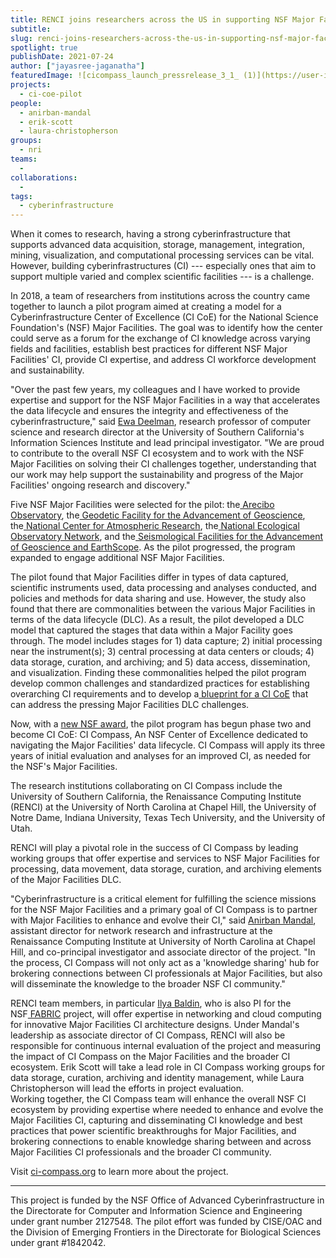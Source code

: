 ```yaml
---
title: RENCI joins researchers across the US in supporting NSF Major Facilities with data lifecycle management efforts through new NSF-funded Center of Excellence
subtitle: 
slug: renci-joins-researchers-across-the-us-in-supporting-nsf-major-facilities-with-data-lifecycle-management-efforts-through-new-nsf-funded-center-of-excellence
spotlight: true
publishDate: 2021-07-24
author: ["jayasree-jaganatha"]
featuredImage: ![cicompass_launch_pressrelease_3_1_ (1)](https://user-images.githubusercontent.com/68300939/157327350-3f835e4c-f245-4f18-9738-367847705a2e.jpeg)
projects:
  - ci-coe-pilot
people:
  - anirban-mandal
  - erik-scott
  - laura-christopherson
groups:
  - nri
teams:
  - 
collaborations:
  - 
tags:
  - cyberinfrastructure
---
```


When it comes to research, having a strong cyberinfrastructure that supports advanced data acquisition, storage, management, integration, mining, visualization, and computational processing services can be vital. However, building cyberinfrastructures (CI) --- especially ones that aim to support multiple varied and complex scientific facilities --- is a challenge.

In 2018, a team of researchers from institutions across the country came together to launch a pilot program aimed at creating a model for a Cyberinfrastructure Center of Excellence (CI CoE) for the National Science Foundation's (NSF) Major Facilities. The goal was to identify how the center could serve as a forum for the exchange of CI knowledge across varying fields and facilities, establish best practices for different NSF Major Facilities' CI, provide CI expertise, and address CI workforce development and sustainability.

"Over the past few years, my colleagues and I have worked to provide expertise and support for the NSF Major Facilities in a way that accelerates the data lifecycle and ensures the integrity and effectiveness of the cyberinfrastructure," said [Ewa Deelman](https://deelman.isi.edu/), research professor of computer science and research director at the University of Southern California's Information Sciences Institute and lead principal investigator. "We are proud to contribute to the overall NSF CI ecosystem and to work with the NSF Major Facilities on solving their CI challenges together, understanding that our work may help support the sustainability and progress of the Major Facilities' ongoing research and discovery."

Five NSF Major Facilities were selected for the pilot: the[ Arecibo Observatory](https://www.tacc.utexas.edu/-/continuing-arecibo-s-legacy), the[ Geodetic Facility for the Advancement of Geoscience](https://www.unavco.org/what-we-do/gage-facility/), the[ National Center for Atmospheric Research](https://ncar.ucar.edu/), the[ National Ecological Observatory Network](https://www.neonscience.org/), and the[ Seismological Facilities for the Advancement of Geoscience and EarthScope](https://www.iris.edu/hq/). As the pilot progressed, the program expanded to engage additional NSF Major Facilities.

The pilot found that Major Facilities differ in types of data captured, scientific instruments used, data processing and analyses conducted, and policies and methods for data sharing and use. However, the study also found that there are commonalities between the various Major Facilities in terms of the data lifecycle (DLC). As a result, the pilot developed a DLC model that captured the stages that data within a Major Facility goes through. The model includes stages for 1) data capture; 2) initial processing near the instrument(s); 3) central processing at data centers or clouds; 4) data storage, curation, and archiving; and 5) data access, dissemination, and visualization. Finding these commonalities helped the pilot program develop common challenges and standardized practices for establishing overarching CI requirements and to develop a[ blueprint for a CI CoE](https://zenodo.org/record/4587866#.YMXP_i2z1-U) that can address the pressing Major Facilities DLC challenges.

Now, with a [new NSF award](https://www.nsf.gov/awardsearch/showAward?AWD_ID=2127548&HistoricalAwards=false), the pilot program has begun phase two and become CI CoE: CI Compass, An NSF Center of Excellence dedicated to navigating the Major Facilities' data lifecycle. CI Compass will apply its three years of initial evaluation and analyses for an improved CI, as needed for the NSF's Major Facilities.

The research institutions collaborating on CI Compass include the University of Southern California, the Renaissance Computing Institute (RENCI) at the University of North Carolina at Chapel Hill, the University of Notre Dame, Indiana University, Texas Tech University, and the University of Utah.

RENCI will play a pivotal role in the success of CI Compass by leading working groups that offer expertise and services to NSF Major Facilities for processing, data movement, data storage, curation, and archiving elements of the Major Facilities DLC.   

"Cyberinfrastructure is a critical element for fulfilling the science missions for the NSF Major Facilities and a primary goal of CI Compass is to partner with Major Facilities to enhance and evolve their CI," said [Anirban Mandal](https://sites.google.com/view/anirbanmandal/home), assistant director for network research and infrastructure at the Renaissance Computing Institute at University of North Carolina at Chapel Hill, and co-principal investigator and associate director of the project. "In the process, CI Compass will not only act as a 'knowledge sharing' hub for brokering connections between CI professionals at Major Facilities, but also will disseminate the knowledge to the broader NSF CI community."

RENCI team members, in particular [Ilya Baldin](http://nrig.renci.org/staff/ilya-baldin/), who is also PI for the NSF[ FABRIC](https://fabric-testbed.net/) project, will offer expertise in networking and cloud computing for innovative Major Facilities CI architecture designs. Under Mandal's leadership as associate director of CI Compass, RENCI will also be responsible for continuous internal evaluation of the project and measuring the impact of CI Compass on the Major Facilities and the broader CI ecosystem. Erik Scott will take a lead role in CI Compass working groups for data storage, curation, archiving and identity management, while Laura Christopherson will lead the efforts in project evaluation.\
Working together, the CI Compass team will enhance the overall NSF CI ecosystem by providing expertise where needed to enhance and evolve the Major Facilities CI, capturing and disseminating CI knowledge and best practices that power scientific breakthroughs for Major Facilities, and brokering connections to enable knowledge sharing between and across Major Facilities CI professionals and the broader CI community. 

Visit [ci-compass.org](http://ci-compass.org/) to learn more about the project.

* * * * *

This project is funded by the NSF Office of Advanced Cyberinfrastructure in the Directorate for Computer and Information Science and Engineering under grant number 2127548. The pilot effort was funded by CISE/OAC and the Division of Emerging Frontiers in the Directorate for Biological Sciences under grant #1842042.
